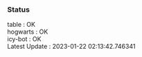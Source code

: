 ### Status


table : OK  
hogwarts : OK  
icy-bot : OK  
Latest Update : 2023-01-22 02:13:42.746341
